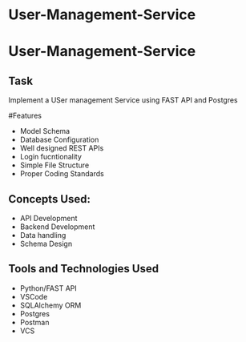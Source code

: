 # User-Management-Service
# User-Management-Service


## Task
Implement a USer management Service using FAST API and Postgres


#Features
* Model Schema
* Database Configuration
* Well designed REST APIs
* Login fucntionality
* Simple File Structure
* Proper Coding Standards

## Concepts Used:
* API Development
* Backend Development
* Data handling
* Schema Design

## Tools and Technologies Used
* Python/FAST API
* VSCode
* SQLAlchemy ORM
* Postgres
* Postman
* VCS



